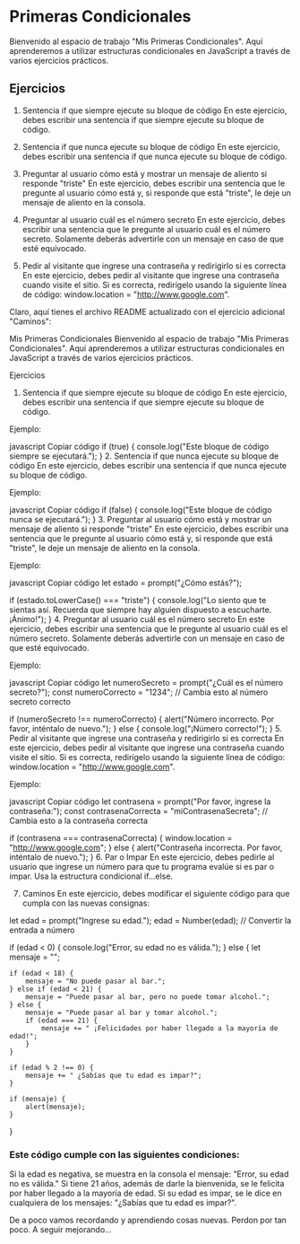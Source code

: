 # Primeras Condicionales

Bienvenido al espacio de trabajo "Mis Primeras Condicionales". Aquí aprenderemos a utilizar estructuras condicionales en JavaScript a través de varios ejercicios prácticos.

## Ejercicios

1. Sentencia if que siempre ejecute su bloque de código
En este ejercicio, debes escribir una sentencia if que siempre ejecute su bloque de código.

2. Sentencia if que nunca ejecute su bloque de código
En este ejercicio, debes escribir una sentencia if que nunca ejecute su bloque de código.

3. Preguntar al usuario cómo está y mostrar un mensaje de aliento si responde "triste"
En este ejercicio, debes escribir una sentencia que le pregunte al usuario cómo está y, si responde que está "triste", le deje un mensaje de aliento en la consola.

4. Preguntar al usuario cuál es el número secreto
En este ejercicio, debes escribir una sentencia que le pregunte al usuario cuál es el número secreto. Solamente deberás advertirle con un mensaje en caso de que esté equivocado.

5. Pedir al visitante que ingrese una contraseña y redirigirlo si es correcta
En este ejercicio, debes pedir al visitante que ingrese una contraseña cuando visite el sitio. Si es correcta, redirígelo usando la siguiente línea de código: window.location = "http://www.google.com".


Claro, aquí tienes el archivo README actualizado con el ejercicio adicional "Caminos":

Mis Primeras Condicionales
Bienvenido al espacio de trabajo "Mis Primeras Condicionales". Aquí aprenderemos a utilizar estructuras condicionales en JavaScript a través de varios ejercicios prácticos.

Ejercicios
1. Sentencia if que siempre ejecute su bloque de código
En este ejercicio, debes escribir una sentencia if que siempre ejecute su bloque de código.

Ejemplo:

javascript
Copiar código
if (true) {
    console.log("Este bloque de código siempre se ejecutará.");
}
2. Sentencia if que nunca ejecute su bloque de código
En este ejercicio, debes escribir una sentencia if que nunca ejecute su bloque de código.

Ejemplo:

javascript
Copiar código
if (false) {
    console.log("Este bloque de código nunca se ejecutará.");
}
3. Preguntar al usuario cómo está y mostrar un mensaje de aliento si responde "triste"
En este ejercicio, debes escribir una sentencia que le pregunte al usuario cómo está y, si responde que está "triste", le deje un mensaje de aliento en la consola.

Ejemplo:

javascript
Copiar código
let estado = prompt("¿Cómo estás?");

if (estado.toLowerCase() === "triste") {
    console.log("Lo siento que te sientas así. Recuerda que siempre hay alguien dispuesto a escucharte. ¡Ánimo!");
}
4. Preguntar al usuario cuál es el número secreto
En este ejercicio, debes escribir una sentencia que le pregunte al usuario cuál es el número secreto. Solamente deberás advertirle con un mensaje en caso de que esté equivocado.

Ejemplo:

javascript
Copiar código
let numeroSecreto = prompt("¿Cuál es el número secreto?");
const numeroCorrecto = "1234";  // Cambia esto al número secreto correcto

if (numeroSecreto !== numeroCorrecto) {
    alert("Número incorrecto. Por favor, inténtalo de nuevo.");
} else {
    console.log("¡Número correcto!");
}
5. Pedir al visitante que ingrese una contraseña y redirigirlo si es correcta
En este ejercicio, debes pedir al visitante que ingrese una contraseña cuando visite el sitio. Si es correcta, redirígelo usando la siguiente línea de código: window.location = "http://www.google.com".

Ejemplo:

javascript
Copiar código
let contrasena = prompt("Por favor, ingrese la contraseña:");
const contrasenaCorrecta = "miContrasenaSecreta";  // Cambia esto a la contraseña correcta

if (contrasena === contrasenaCorrecta) {
    window.location = "http://www.google.com";
} else {
    alert("Contraseña incorrecta. Por favor, inténtalo de nuevo.");
}
6. Par o Impar
En este ejercicio, debes pedirle al usuario que ingrese un número para que tu programa evalúe si es par o impar. Usa la estructura condicional if...else.

7. Caminos
En este ejercicio, debes modificar el siguiente código para que cumpla con las nuevas consignas:

let edad = prompt("Ingrese su edad.");
edad = Number(edad); // Convertir la entrada a número

if (edad < 0) {
    console.log("Error, su edad no es válida.");
} else {
    let mensaje = "";

    if (edad < 18) {
        mensaje = "No puede pasar al bar.";
    } else if (edad < 21) {
        mensaje = "Puede pasar al bar, pero no puede tomar alcohol.";
    } else {
        mensaje = "Puede pasar al bar y tomar alcohol.";
        if (edad === 21) {
            mensaje += " ¡Felicidades por haber llegado a la mayoría de edad!";
        }
    }

    if (edad % 2 !== 0) {
        mensaje += " ¿Sabías que tu edad es impar?";
    }

    if (mensaje) {
        alert(mensaje);
    }
}

### Este código cumple con las siguientes condiciones:

Si la edad es negativa, se muestra en la consola el mensaje: "Error, su edad no es válida."
Si tiene 21 años, además de darle la bienvenida, se le felicita por haber llegado a la mayoría de edad.
Si su edad es impar, se le dice en cualquiera de los mensajes: "¿Sabías que tu edad es impar?".

De a poco vamos recordando y aprendiendo cosas nuevas. 
Perdon por tan poco. A seguir mejorando...
